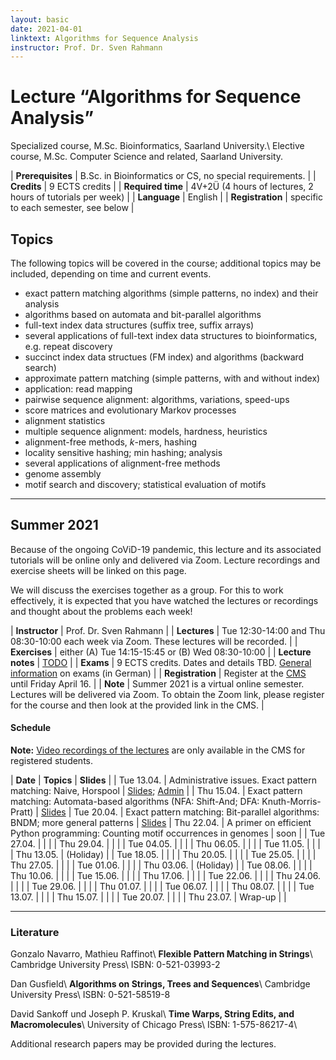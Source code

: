 ```yaml
---
layout: basic
date: 2021-04-01
linktext: Algorithms for Sequence Analysis
instructor: Prof. Dr. Sven Rahmann
---
```


# Lecture “Algorithms for Sequence Analysis”

Specialized course, M.Sc. Bioinformatics, Saarland University.\\
Elective course, M.Sc. Computer Science and related, Saarland University.

| **Prerequisites** | B.Sc. in Bioinformatics or CS, no special requirements. |
| **Credits** | 9 ECTS credits |
| **Required time** | 4V+2Ü (4 hours of lectures, 2 hours of tutorials per week) |
| **Language** | English |
| **Registration** | specific to each semester, see below |


## Topics

The following topics will be covered in the course; additional topics may be included, depending on time and current events.

* exact pattern matching algorithms (simple patterns, no index) and their analysis
* algorithms based on automata and bit-parallel algorithms
* full-text index data structures (suffix tree, suffix arrays)
* several applications of full-text index data structures to bioinformatics, e.g. repeat discovery
* succinct index data structues (FM index) and algorithms (backward search)
* approximate pattern matching (simple patterns, with and without index)
* application: read mapping
* pairwise sequence alignment: algorithms, variations, speed-ups
* score matrices and evolutionary Markov processes
* alignment statistics
* multiple sequence alignment: models, hardness, heuristics
* alignment-free methods, *k*-mers, hashing
* locality sensitive hashing; min hashing; analysis
* several applications of alignment-free methods
* genome assembly
* motif search and discovery; statistical evaluation of motifs


---


## Summer 2021

Because of the ongoing CoViD-19 pandemic, this lecture and its associated tutorials will be online only and delivered via Zoom.
Lecture recordings and exercise sheets will be linked on this page.

We will discuss the exercises together as a group.
For this to work effectively, it is expected that you have watched the lectures or recordings and thought about the problems each week!

| **Instructor** | Prof. Dr. Sven Rahmann |
| **Lectures** | Tue 12:30-14:00 and Thu 08:30-10:00 each week via Zoom.  These lectures will be recorded. |
| **Exercises** | either (A) Tue 14:15-15:45 or (B) Wed 08:30-10:00 |
| **Lecture notes** | [TODO](TODO) |
| **Exams** | 9 ECTS credits. Dates and details TBD. [General information](/infos/pruefungen) on exams (in German) |
| **Registration** | Register at the [CMS](https://cms.sic.saarland/alsa/) until Friday April 16. |
| **Note** | Summer 2021 is a virtual online semester. Lectures will be delivered via Zoom. To obtain the Zoom link, please register for the course and then look at the provided link in the CMS. |


#### Schedule

**Note:** [Video recordings of the lectures](https://cms.sic.saarland/alsa/materials) are only available in the CMS for registered students.

| **Date** | **Topics** | **Slides** |
| Tue 13.04. | Administrative issues. Exact pattern matching: Naive, Horspool | [Slides](alsa21/01-1-naive-horspool.pdf); [Admin](alsa21/00-0-overview.pdf) |
| Thu 15.04. | Exact pattern matching: Automata-based algorithms (NFA: Shift-And; DFA: Knuth-Morris-Pratt) | [Slides](alsa21/01-2-automata.pdf)
| Tue 20.04. | Exact pattern matching: Bit-parallel algorithms: BNDM; more general patterns | [Slides](alsa21/01-3-bitparallel.pdf)
| Thu 22.04. | A primer on efficient Python programming: Counting motif occurrences in genomes | soon |
| Tue 27.04. | | |
| Thu 29.04. | | |
| Tue 04.05. | | |
| Thu 06.05. | | |
| Tue 11.05. | | |
| Thu 13.05. | (Holiday) |
| Tue 18.05. | | |
| Thu 20.05. | | |
| Tue 25.05. | | |
| Thu 27.05. | | |
| Tue 01.06. | | |
| Thu 03.06. | (Holiday) |
| Tue 08.06. | | |
| Thu 10.06. | | |
| Tue 15.06. | | |
| Thu 17.06. | | |
| Tue 22.06. | | |
| Thu 24.06. | | |
| Tue 29.06. | | |
| Thu 01.07. | | |
| Tue 06.07. | | |
| Thu 08.07. | | |
| Tue 13.07. | | |
| Thu 15.07. | | |
| Tue 20.07. | | |
| Thu 23.07. | Wrap-up | |

---


### Literature

Gonzalo Navarro, Mathieu Raffinot\\
**Flexible Pattern Matching in Strings**\\
Cambridge University Press\\
ISBN: 0-521-03993-2

Dan Gusfield\\
**Algorithms on Strings, Trees and Sequences**\\
Cambridge University Press\\
ISBN: 0-521-58519-8

David Sankoff und Joseph P. Kruskal\\
**Time Warps, String Edits, and Macromolecules**\\
University of Chicago Press\\
ISBN: 1-575-86217-4\\

Additional research papers may be provided during the lectures.
